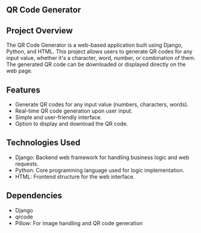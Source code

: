 ## **QR Code Generator**


## Project Overview
The QR Code Generator is a web-based application built using Django, Python, and HTML. This project allows users to generate QR codes for any input value, whether it's a character, word, number, or combination of them. The generated QR code can be downloaded or displayed directly on the web page.


## Features
* Generate QR codes for any input value (numbers, characters, words).
* Real-time QR code generation upon user input.
* Simple and user-friendly interface.
* Option to display and download the QR code.


## Technologies Used
* Django: Backend web framework for handling business logic and web requests.
* Python: Core programming language used for logic implementation.
* HTML: Frontend structure for the web interface.

## Dependencies
* Django
* qrcode
* Pillow: For image handling and QR code generation
